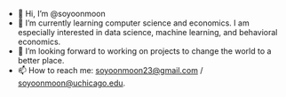 - 👋 Hi, I’m @soyoonmoon
- 🌱 I’m currently learning computer science and economics. I am especially interested in data science, machine learning, and behavioral economics.
- 💞️ I’m looking forward to working on projects to change the world to a better place.
- 📫 How to reach me: soyoonmoon23@gmail.com / soyoonmoon@uchicago.edu. 

<!---
soyoonmoon/soyoonmoon is a ✨ special ✨ repository because its `README.md` (this file) appears on your GitHub profile.
You can click the Preview link to take a look at your changes.
--->
